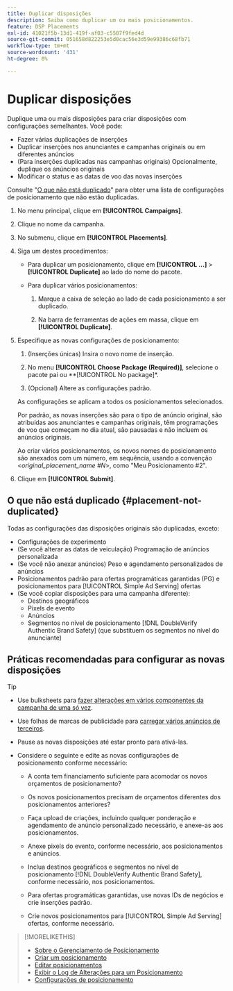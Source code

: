```yaml
---
title: Duplicar disposições
description: Saiba como duplicar um ou mais posicionamentos.
feature: DSP Placements
exl-id: 41021f5b-13d1-419f-af03-c5507f9fed4d
source-git-commit: 051658d822253e5d0cac56e3d59e99386c68fb71
workflow-type: tm+mt
source-wordcount: '431'
ht-degree: 0%

---
```


# Duplicar disposições

<!-- Some placements don't have this option. Clarify which placement types aren't eligible -- is it PG placements, or all placements using private inventory? And anything else? -->

Duplique uma ou mais disposições para criar disposições com configurações semelhantes. Você pode:

* Fazer várias duplicações de inserções
* Duplicar inserções nos anunciantes e campanhas originais ou em diferentes anúncios
* (Para inserções duplicadas nas campanhas originais) Opcionalmente, duplique os anúncios originais
* Modificar o status e as datas de voo das novas inserções

Consulte &quot;[O que não está duplicado](#placement-not-duplicated)&quot; para obter uma lista de configurações de posicionamento que não estão duplicadas.

1. No menu principal, clique em **[!UICONTROL Campaigns]**.

1. Clique no nome da campanha.

1. No submenu, clique em **[!UICONTROL Placements]**.

1. Siga um destes procedimentos:

   * Para duplicar um posicionamento, clique em **[!UICONTROL ...]** > **[!UICONTROL Duplicate]** ao lado do nome do pacote.

   * Para duplicar vários posicionamentos:

      1. Marque a caixa de seleção ao lado de cada posicionamento a ser duplicado.

      1. Na barra de ferramentas de ações em massa, clique em **[!UICONTROL Duplicate]**.

1. Especifique as novas configurações de posicionamento:

   1. (Inserções únicas) Insira o novo nome de inserção.

   1. No menu **[!UICONTROL Choose Package (Required)]**, selecione o pacote pai ou **[!UICONTROL No package]*.

   1. (Opcional) Altere as configurações padrão.

   As configurações se aplicam a todos os posicionamentos selecionados.

   Por padrão, as novas inserções são para o tipo de anúncio original, são atribuídas aos anunciantes e campanhas originais, têm programações de voo que começam no dia atual, são pausadas e não incluem os anúncios originais.

   Ao criar vários posicionamentos, os novos nomes de posicionamento são anexados com um número, em sequência, usando a convenção &lt;*original_placement_name #N*>, como &quot;Meu Posicionamento #2&quot;.

1. Clique em **[!UICONTROL Submit]**.

## O que não está duplicado {#placement-not-duplicated}

Todas as configurações das disposições originais são duplicadas, exceto:

* Configurações de experimento
* (Se você alterar as datas de veiculação) Programação de anúncios personalizada
* (Se você não anexar anúncios) Peso e agendamento personalizados de anúncios
* Posicionamentos padrão para ofertas programáticas garantidas (PG) e posicionamentos para [!UICONTROL Simple Ad Serving] ofertas
* (Se você copiar disposições para uma campanha diferente):
   * Destinos geográficos
   * Pixels de evento
   * Anúncios
   * Segmentos no nível de posicionamento [!DNL DoubleVerify Authentic Brand Safety] (que substituem os segmentos no nível do anunciante)

## Práticas recomendadas para configurar as novas disposições

>[!TIP]
>
>* Use bulksheets para [fazer alterações em vários componentes da campanha de uma só vez](/help/dsp/campaign-management/campaign-components-review-edit.md).
* Use folhas de marcas de publicidade para [carregar vários anúncios de terceiros](/help/dsp/campaign-management/ads/ad-create-multiple.md).

* Pause as novas disposições até estar pronto para ativá-las.

* Considere o seguinte e edite as novas configurações de posicionamento conforme necessário:

   * A conta tem financiamento suficiente para acomodar os novos orçamentos de posicionamento?

   * Os novos posicionamentos precisam de orçamentos diferentes dos posicionamentos anteriores?

   * Faça upload de criações, incluindo qualquer ponderação e agendamento de anúncio personalizado necessário, e anexe-as aos posicionamentos.

   * Anexe pixels do evento, conforme necessário, aos posicionamentos e anúncios.

   * Inclua destinos geográficos e segmentos no nível de posicionamento [!DNL DoubleVerify Authentic Brand Safety], conforme necessário, nos posicionamentos.

   * Para ofertas programáticas garantidas, use novas IDs de negócios e crie inserções padrão.

   * Crie novos posicionamentos para [!UICONTROL Simple Ad Serving] ofertas, conforme necessário.

>[!MORELIKETHIS]
>
>* [Sobre o Gerenciamento de Posicionamento](placement-about.md)
>* [Criar um posicionamento](placement-create.md)
>* [Editar posicionamentos](placement-edit.md)
>* [Exibir o Log de Alterações para um Posicionamento](placement-change-log.md)
>* [Configurações de posicionamento](placement-settings.md)

